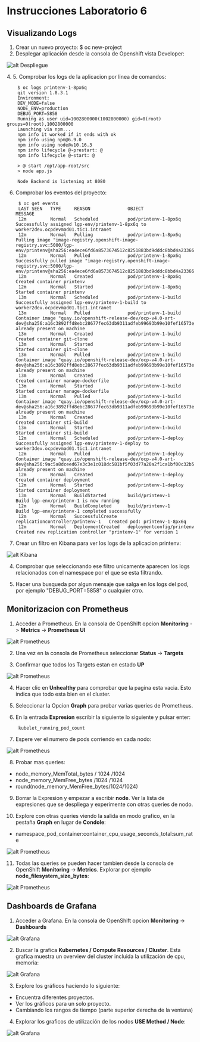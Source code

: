 # Instrucciones Laboratorio 6

## Visualizando Logs

1. Crear un nuevo proyecto:
       $ oc new-project <nombre-proyecto>
2. Desplegar aplicación desde la consola de Openshift vista Developer:
   
![alt Despliegue][imagen10]

[imagen10]: images/Despliegue.png
4. 
5. Comprobar los logs de la aplicacion por linea de comandos:

        $ oc logs printenv-1-8px6q
        git version 1.8.3.1
        Environment:
        DEV_MODE=false
        NODE_ENV=production
        DEBUG_PORT=5858
        Running as user uid=1002800000(1002800000) gid=0(root) groups=0(root),1002800000
        Launching via npm...
        npm info it worked if it ends with ok
        npm info using npm@6.9.0
        npm info using node@v10.16.3
        npm info lifecycle @~prestart: @
        npm info lifecycle @~start: @

        > @ start /opt/app-root/src
        > node app.js

        Node Backend is listening at 8080

6. Comprobar los eventos del proyecto:

        $ oc get events
        LAST SEEN   TYPE     REASON              OBJECT                             MESSAGE
        12m         Normal   Scheduled           pod/printenv-1-8px6q               Successfully assigned lgp-env/printenv-1-8px6q to worker2dev.ocpdevmad01.tic1.intranet
        12m         Normal   Pulling             pod/printenv-1-8px6q               Pulling image "image-registry.openshift-image-registry.svc:5000/lgp-env/printenv@sha256:ea4ece6fd6a8573674512c8251883bd9dddc8bbd4a23366b6e3e14671d57161b"
        12m         Normal   Pulled              pod/printenv-1-8px6q               Successfully pulled image "image-registry.openshift-image-registry.svc:5000/lgp-env/printenv@sha256:ea4ece6fd6a8573674512c8251883bd9dddc8bbd4a23366b6e3e14671d57161b"
        12m         Normal   Created             pod/printenv-1-8px6q               Created container printenv
        12m         Normal   Started             pod/printenv-1-8px6q               Started container printenv
        13m         Normal   Scheduled           pod/printenv-1-build               Successfully assigned lgp-env/printenv-1-build to worker2dev.ocpdevmad01.tic1.intranet
        13m         Normal   Pulled              pod/printenv-1-build               Container image "quay.io/openshift-release-dev/ocp-v4.0-art-dev@sha256:a16c3892ffd8ebc28677fec63db9311adfeb99693b99e10fef16573e861f6bbb" already present on machine
        13m         Normal   Created             pod/printenv-1-build               Created container git-clone
        13m         Normal   Started             pod/printenv-1-build               Started container git-clone
        13m         Normal   Pulled              pod/printenv-1-build               Container image "quay.io/openshift-release-dev/ocp-v4.0-art-dev@sha256:a16c3892ffd8ebc28677fec63db9311adfeb99693b99e10fef16573e861f6bbb" already present on machine
        13m         Normal   Created             pod/printenv-1-build               Created container manage-dockerfile
        13m         Normal   Started             pod/printenv-1-build               Started container manage-dockerfile
        13m         Normal   Pulled              pod/printenv-1-build               Container image "quay.io/openshift-release-dev/ocp-v4.0-art-dev@sha256:a16c3892ffd8ebc28677fec63db9311adfeb99693b99e10fef16573e861f6bbb" already present on machine
        13m         Normal   Created             pod/printenv-1-build               Created container sti-build
        13m         Normal   Started             pod/printenv-1-build               Started container sti-build
        12m         Normal   Scheduled           pod/printenv-1-deploy              Successfully assigned lgp-env/printenv-1-deploy to worker3dev.ocpdevmad01.tic1.intranet
        12m         Normal   Pulled              pod/printenv-1-deploy              Container image "quay.io/openshift-release-dev/ocp-v4.0-art-dev@sha256:9ac5a8dceed67e3c3e1c018dc581bf5f03d77a20a2f1ca1bf00c32b5e75b19f6" already present on machine
        12m         Normal   Created             pod/printenv-1-deploy              Created container deployment
        12m         Normal   Started             pod/printenv-1-deploy              Started container deployment
        13m         Normal   BuildStarted        build/printenv-1                   Build lgp-env/printenv-1 is now running
        12m         Normal   BuildCompleted      build/printenv-1                   Build lgp-env/printenv-1 completed successfully
        12m         Normal   SuccessfulCreate    replicationcontroller/printenv-1   Created pod: printenv-1-8px6q
        12m         Normal   DeploymentCreated   deploymentconfig/printenv          Created new replication controller "printenv-1" for version 1

3. Crear un filtro en Kibana para ver los logs de la aplicacion printenv:

![alt Kibana][imagen9]

[imagen9]: images/kibana.png

4. Comprobar que seleccionando ese filtro unicamente aparecen los logs relacionados con el namespace por el que se esta filtrando.

5. Hacer una busqueda por algun mensaje que salga en los logs del pod, por ejemplo "DEBUG_PORT=5858" o cualquier otro.

## Monitorizacion con Prometheus

1. Acceder a Prometheus. En la consola de OpenShift opcion **Monitoring** -> **Metrics** -> **Prometheus UI**

![alt Prometheus][imagen1]

[imagen1]: images/lab-prometheus1.png

2. Una vez en la consola de Prometheus seleccionar **Status** -> **Targets**

3. Confirmar que todos los Targets estan en estado **UP**

![alt Prometheus][imagen2]

[imagen2]: images/lab-prometheus2.png

4. Hacer clic en **Unhealthy** para comprobar que la pagina esta vacia. Esto indica que todo esta bien en el cluster.

5. Seleccionar la Opcion **Graph** para probar varias queries de Prometheus.

6. En la entrada **Expresion** escribir la siguiente lo siguiente y pulsar enter:

        kubelet_running_pod_count

7. Espere ver el numero de pods corriendo en cada nodo:

![alt Prometheus][imagen3]

[imagen3]: images/lab-prometheus3.png

8. Probar mas queries:

* node_memory_MemTotal_bytes / 1024 /1024
* node_memory_MemFree_bytes /1024 /1024
* round(node_memory_MemFree_bytes/1024/1024)

9. Borrar la Expresion y empezar a escribir **node**. Ver la lista de expresiones que se despliega y experimente con otras queries de nodo.

10. Explore con otras queries viendo la salida en modo grafico, en la pestaña **Graph** en lugar de **Condole**:

* namespace_pod_container:container_cpu_usage_seconds_total:sum_rate

![alt Prometheus][imagen4]

[imagen4]: images/lab-prometheus4.png

11. Todas las queries se pueden hacer tambien desde la consola de OpenShift **Monitoring** -> **Metrics**. Explorar por ejemplo **node_filesystem_size_bytes**:

![alt Prometheus][imagen8]

[imagen8]: images/lab-prometheus5.png

## Dashboards de Grafana

1. Acceder a Grafana. En la consola de OpenShift opcion **Monitoring** -> **Dashboards**

![alt Grafana][imagen5]

[imagen5]: images/lab-grafana1.png

2. Buscar la grafica **Kubernetes / Compute Resources / Cluster**. Esta grafica muestra un overview del cluster incluida la utilización de cpu, memoria:

![alt Grafana][imagen6]

[imagen6]: images/lab-grafana2.png

3. Explore los gráficos haciendo lo siguiente:

* Encuentra diferentes proyectos.
* Ver los gráficos para un solo proyecto.
* Cambiando los rangos de tiempo (parte superior derecha de la ventana)

4. Explorar los graficos de utilización de los nodos **USE Method / Node**:

![alt Grafana][imagen7]

[imagen7]: images/lab-grafana3.png
